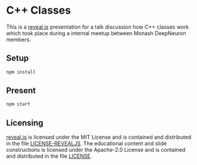 # C++ Classes

This is a [reveal.js] presentation for a talk discussion how C++ classes work which took place during a internal meetup between Monash DeepNeuron members.

## Setup

```sh
npm install
```

## Present

```sh
npm start
```

## Licensing

[reveal.js] is licensed under the MIT License and is contained and distributed in the file [LICENSE-REVEALJS]. The educational content and slide constructions is licensed under the Apache-2.0 License and is contained and distributed in the file [LICENSE].

[reveal.js]: https://reveal.js
[LICENSE-REVEALJS]: ./LICENSE-REVEALJS
[LICENSE]: ./LICENSE
